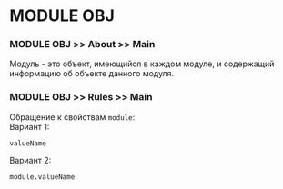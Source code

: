 # MODULE OBJ

### MODULE OBJ >> About >> Main
Модуль - это объект, имеющийся в каждом модуле, и содержащий информацию об объекте данного модуля.


### MODULE OBJ >> Rules >> Main
Обращение к свойствам `module`:  
Вариант 1:
```
valueName
```
Вариант 2:
```
module.valueName
```